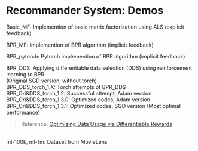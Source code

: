 # Recommander System: Demos
Basic_MF: Implemention of basic matrix factorization using ALS (explicit feedback)<br>

BPR_MF: Implemention of BPR algorithm (implicit feedback)<br>

BPR_pytorch: Pytorch implemention of BPR algorithm (implicit feedback)<br>

BPR_DDS: Applying differentiable data selection (DDS) using reinforcement learning to BPR<br> (Original SGD version, without torch)<br>
BPR_DDS_torch_1.X: Torch attempts of BPR_DDS<br>
BPR_Ori&DDS_torch_1.2: Successful attempt, Adam version<br>
BPR_Ori&DDS_torch_1.3.0: Optimized codes, Adam version<br>
BPR_Ori&DDS_torch_1.3.1: Optimized codes, SGD version (Most optimal performance)
>Reference: [Optimizing Data Usage via Differentiable Rewards](https://arxiv.org/pdf/1911.10088.pdf) 

<br>ml-100k, ml-1m: Dataset from MovieLens<br>
